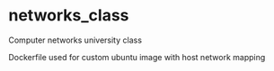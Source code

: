 # networks_class
Computer networks university class

Dockerfile used for custom ubuntu image with host network mapping